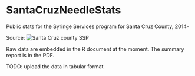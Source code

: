 # SantaCruzNeedleStats
Public stats for the Syringe Services program for Santa Cruz County, 2014-

Source: ![Santa Cruz county SSP](http://www.santacruzhealth.org/HSAHome/HSADivisions/PublicHealth/SyringeServicesProgram.aspx)

Raw data are embedded in the R document at the moment.
The summary report is in the PDF.

TODO: upload the data in tabular format
